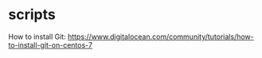 # scripts

How to install Git: https://www.digitalocean.com/community/tutorials/how-to-install-git-on-centos-7
